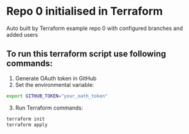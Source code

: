 # Repo 0 initialised in Terraform
Auto built by Terraform example repo 0 with configured branches and added users
## To run this terraform script use following commands:
1. Generate OAuth token in GitHub
2. Set the environmental variable:
```bash
export GITHUB_TOKEN="your_oath_token"
```
3. Run Terraform commands:
```bash
terraform init
terraform apply
```